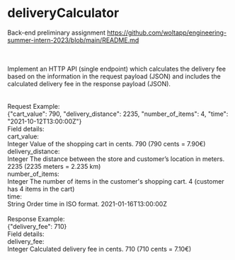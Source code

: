 # deliveryCalculator
Back-end preliminary assignment https://github.com/woltapp/engineering-summer-intern-2023/blob/main/README.md

<br>
<br>
Implement an HTTP API (single endpoint) which calculates the delivery fee based on the information in the request payload (JSON) and 
includes the calculated delivery fee in the response payload (JSON).
<br>
<br>
<br>
Request
Example:<br>
{"cart_value": 790, "delivery_distance": 2235, "number_of_items": 4, "time": "2021-10-12T13:00:00Z"}
<br>
Field details:<br>
cart_value:<br>	        Integer	Value of the shopping cart in cents.	790 (790 cents = 7.90€)<br>
delivery_distance:<br>	Integer	The distance between the store and customer’s location in meters.	2235 (2235 meters = 2.235 km)<br>
number_of_items:<br> 	Integer	The number of items in the customer's shopping cart.	4 (customer has 4 items in the cart)<br>
time:<br>	            String	Order time in ISO format.	2021-01-16T13:00:00Z<br>

<br>
Response
Example:<br>
{"delivery_fee": 710}
<br>
Field details:<br>
delivery_fee:<br>	    Integer	Calculated delivery fee in cents.	710 (710 cents = 7.10€)

